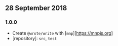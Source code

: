 ## 28 September 2018

### 1.0.0

- Create `@wrote/write` with [`mnp`][https://mnpjs.org]
- [repository]: `src`, `test`
